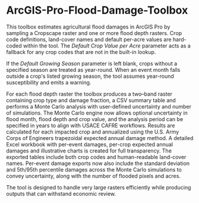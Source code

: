 # ArcGIS-Pro-Flood-Damage-Toolbox

This toolbox estimates agricultural flood damages in ArcGIS Pro by
sampling a Cropscape raster and one or more flood depth rasters. Crop
code definitions, land-cover names and default per-acre values are
hard-coded within the tool. The *Default Crop Value per Acre* parameter
acts as a fallback for any crop codes that are not in the built-in
lookup.

If the *Default Growing Season* parameter is left blank, crops without a
specified season are treated as year-round. When an event month falls
outside a crop's listed growing season, the tool assumes year-round
susceptibility and emits a warning.

For each flood depth raster the toolbox produces a two–band raster
containing crop type and damage fraction, a CSV summary table and
performs a Monte Carlo analysis with user-defined uncertainty and number
of simulations. The Monte Carlo engine now allows optional uncertainty in
flood month, flood depth and crop value, and the analysis period can be
specified in years to align with USACE CAFRE workflows. Results are calculated for each impacted crop and
annualized using the U.S. Army Corps of Engineers trapezoidal expected
annual damage method. A detailed Excel workbook with per-event damages,
per-crop expected annual damages and illustrative charts is created for
full transparency. The exported tables include both crop codes and
human-readable land-cover names. Per-event damage exports now also
include the standard deviation and 5th/95th percentile damages across
the Monte Carlo simulations to convey uncertainty, along with the number
of flooded pixels and acres.

The tool is designed to handle very large rasters efficiently while
producing outputs that can withstand economic review.
